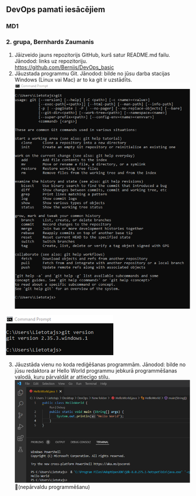 ## DevOps pamati iesācējiem
### MD1
### 2. grupa, Bernhards Zaumanis

1. Jāizveido jauns repozitorijs GitHub, kurš satur README.md failu. Jānodod: links uz repozitoriju.  
https://github.com/Bernijs/DevOps_basic
2.	Jāuzstada programmu Git. Jānodod: bilde no jūsu darba stacijas Windows (Linux vai Mac) ar to ka git ir uzstādīts.
![](https://github.com/Bernijs/DevOps_basic/blob/main/module_1/gitInstall.png?raw=true)

![](https://github.com/Bernijs/DevOps_basic/blob/main/module_1/gitVersion.png?raw=true)

3.	Jāuzstāda vienu no koda rediģēšanas programmām. 
Jānodod: bilde no jūsu redaktora ar Hello World programmu jebkurā programmēšanas valodā, kuru pārvaldāt ar attiecīgo stilu.
![](https://github.com/Bernijs/DevOps_basic/blob/main/module_1/HelloWorld_Java.png?raw=true)
😬(nepārvaldu programmēšanu)